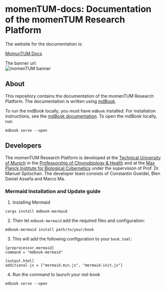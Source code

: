 # momenTUM-docs: Documentation of the momenTUM Research Platform

The website for the documentation is: <br>

[MomunTUM Docs](https://docs.momentumresearch.eu/)

The banner url: <br>
![momenTUM banner](src/resources/images/banner.png)

## About
This repository contains the documentation of the momenTUM Research Platform. The documentation is written using [mdBook](https://rust-lang.github.io/mdBook/).

To run the mdBook locally, you must have `mdBook` installed. For installation instructions, see the [mdBook documentation](https://rust-lang.github.io/mdBook/). To open the mdBook locally, run:

```
mdbook serve --open
```

## Developers
The momenTUM Research Platform is developed at the [Technical University of Munich](https://www.tum.de/) in the [Professorship of Chronobiology & Health](https://www.sg.tum.de/en/chronobiology/home/) and at the [Max Planck Institute for Biological Cybernetics](https://www.kyb.tuebingen.mpg.de/en) under the supervision of Prof. Dr. Manuel Spitschan. The developer team consists of Constantin Goeldel, Blen Daniel Assefa and Marco Ma.


### Mermaid Installation and Update guide

1. Installing Mermaid
```
cargo install mdbook-mermaid
```
2. Then let ```mdbook-mermaid``` add the required files and configuration:
```
mdbook-mermaid install path/to/your/book
```
3. This will add the following configuration to your ```book.toml```:
```
[preprocessor.mermaid]
command = "mdbook-mermaid"

[output.html]
additional-js = ["mermaid.min.js", "mermaid-init.js"]
```
4. Run the command to launch your md-book
```
mdbook serve --open
```

